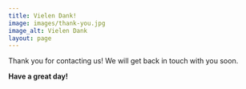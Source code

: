 ```yaml
---
title: Vielen Dank!
image: images/thank-you.jpg
image_alt: Vielen Dank
layout: page
---
```


Thank you for contacting us! We will get back in touch with you soon.

**Have a great day!**